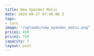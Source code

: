 ```yaml
---
title: New Xpander Matic
date: 2024-08-27 07:48:00 Z
tags:
- cars
image: "/uploads/new_xpander_matic.png"
price1: 450
price2: 750
capacity: 7
layout: post
---
```


